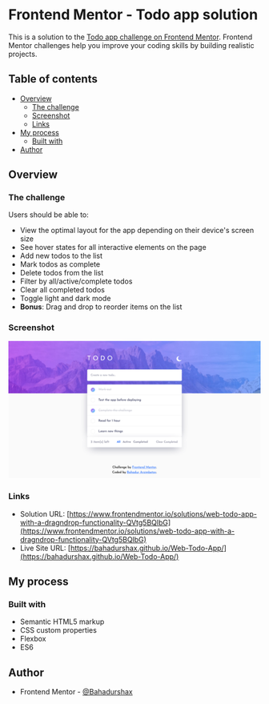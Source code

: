 # Frontend Mentor - Todo app solution

This is a solution to the [Todo app challenge on Frontend Mentor](https://www.frontendmentor.io/challenges/todo-app-Su1_KokOW). Frontend Mentor challenges help you improve your coding skills by building realistic projects. 

## Table of contents

- [Overview](#overview)
  - [The challenge](#the-challenge)
  - [Screenshot](#screenshot)
  - [Links](#links)
- [My process](#my-process)
  - [Built with](#built-with)
- [Author](#author)


## Overview

### The challenge

Users should be able to:

- View the optimal layout for the app depending on their device's screen size
- See hover states for all interactive elements on the page
- Add new todos to the list
- Mark todos as complete
- Delete todos from the list
- Filter by all/active/complete todos
- Clear all completed todos
- Toggle light and dark mode
- **Bonus**: Drag and drop to reorder items on the list

### Screenshot

![](./project-screenshot.png)


### Links

- Solution URL: [https://www.frontendmentor.io/solutions/web-todo-app-with-a-dragndrop-functionality-QVtg5BQlbG](https://www.frontendmentor.io/solutions/web-todo-app-with-a-dragndrop-functionality-QVtg5BQlbG)
- Live Site URL: [https://bahadurshax.github.io/Web-Todo-App/](https://bahadurshax.github.io/Web-Todo-App/)

## My process

### Built with

- Semantic HTML5 markup
- CSS custom properties
- Flexbox
- ES6


## Author

- Frontend Mentor - [@Bahadurshax](https://www.frontendmentor.io/profile/Bahadurshax)